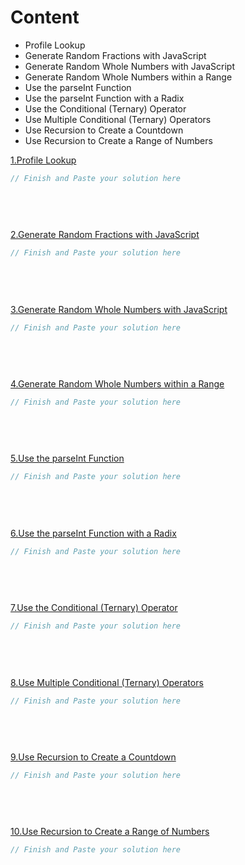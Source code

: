 # Content 
- Profile Lookup
- Generate Random Fractions with JavaScript
- Generate Random Whole Numbers with JavaScript
- Generate Random Whole Numbers within a Range
- Use the parseInt Function
- Use the parseInt Function with a Radix
- Use the Conditional (Ternary) Operator
- Use Multiple Conditional (Ternary) Operators
- Use Recursion to Create a Countdown
- Use Recursion to Create a Range of Numbers


[1.Profile Lookup](https://www.freecodecamp.org/learn/javascript-algorithms-and-data-structures/basic-javascript/profile-lookup)
```js
// Finish and Paste your solution here
  
  
  
  
```  

[2.Generate Random Fractions with JavaScript](https://www.freecodecamp.org/learn/javascript-algorithms-and-data-structures/basic-javascript/generate-random-fractions-with-javascript)
```js
// Finish and Paste your solution here
  
  
  
  
```

[3.Generate Random Whole Numbers with JavaScript](https://www.freecodecamp.org/learn/javascript-algorithms-and-data-structures/basic-javascript/generate-random-whole-numbers-with-javascript)
```js
// Finish and Paste your solution here
  
  
  
  
```  

[4.Generate Random Whole Numbers within a Range](https://www.freecodecamp.org/learn/javascript-algorithms-and-data-structures/basic-javascript/generate-random-whole-numbers-within-a-range)
```js
// Finish and Paste your solution here
  
  
  
  
```  

[5.Use the parseInt Function](https://www.freecodecamp.org/learn/javascript-algorithms-and-data-structures/basic-javascript/use-the-parseint-function)
```js
// Finish and Paste your solution here
  
  
  
  
```  

[6.Use the parseInt Function with a Radix](https://www.freecodecamp.org/learn/javascript-algorithms-and-data-structures/basic-javascript/use-the-parseint-function-with-a-radix)
```js
// Finish and Paste your solution here
  
  
  
  
```  

[7.Use the Conditional (Ternary) Operator](https://www.freecodecamp.org/learn/javascript-algorithms-and-data-structures/basic-javascript/use-the-conditional-ternary-operator)
```js
// Finish and Paste your solution here
  
  
  
  
```  

[8.Use Multiple Conditional (Ternary) Operators](https://www.freecodecamp.org/learn/javascript-algorithms-and-data-structures/basic-javascript/use-multiple-conditional-ternary-operators)
```js
// Finish and Paste your solution here
  
  
  
  
```  

[9.Use Recursion to Create a Countdown](https://www.freecodecamp.org/learn/javascript-algorithms-and-data-structures/basic-javascript/use-recursion-to-create-a-countdown)
```js
// Finish and Paste your solution here
  
  
  
  
```  

[10.Use Recursion to Create a Range of Numbers](https://www.freecodecamp.org/learn/javascript-algorithms-and-data-structures/basic-javascript/use-recursion-to-create-a-range-of-numbers)
```js
// Finish and Paste your solution here
  
  
  
  
```  
